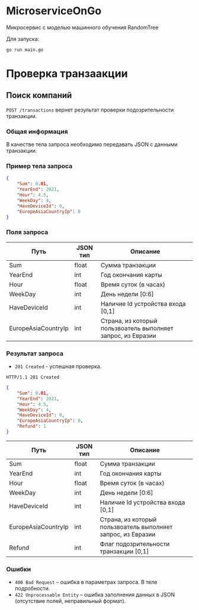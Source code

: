 # MicroserviceOnGo
Микросервис с моделью машинного обучения RandomTree

Для запуска:

```sh
go run main.go
```

# Проверка транзаакции

## Поиск компаний

`POST /transactions` вернет результат проверки подозрительности транзакции.

### Общая информация

В качестве тела запроса необходимо передавать JSON с данными транзакции.

### Пример тела запроса

```json
{
    "Sum": 0.01,
    "YearEnd": 2021,
    "Hour": 4.5,
    "WeekDay": 4,
    "HaveDeviceId": 0,
    "EuropeAsiaCountryIp": 0
}
```

### Поля запроса

Путь | JSON тип | Описание
---- | -------- | --------
Sum | float | Сумма транзакции
YearEnd | int  | Год окончания карты
Hour | float | Время суток (в часах)
WeekDay | int  | День недели [0:6]
HaveDeviceId | int | Наличие Id устройства входа [0,1]
EuropeAsiaCountryIp | int  | Страна, из который пользвоатель выполняет запрос, из Евразии


### Результат запроса

* `201 Created` - успешная проверка.

```
HTTP/1.1 201 Created
```

```json
{
    "Sum": 0.01,
    "YearEnd": 2021,
    "Hour": 4.5,
    "WeekDay": 4,
    "HaveDeviceId": 0,
    "EuropeAsiaCountryIp": 0,
    "Refund": 1
}
```

Путь | JSON тип | Описание
---- | -------- | --------
Sum | float | Сумма транзакции
YearEnd | int  | Год окончания карты
Hour | float | Время суток (в часах)
WeekDay | int  | День недели [0:6]
HaveDeviceId | int | Наличие Id устройства входа [0,1]
EuropeAsiaCountryIp | int  | Страна, из который пользвоатель выполняет запрос, из Евразии
Refund | int | Флаг подозрительности транзакции [0,1]

### Ошибки

* `400 Bad Request` – ошибка в параметрах запроса. В теле подробности.
* `422 Unprocessable Entity` – ошибка заполнения данных в JSON (отсутствие полей, неправильный формат).